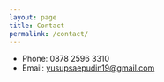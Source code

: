 ```yaml
---
layout: page
title: Contact
permalink: /contact/
---
```


* Phone: 0878 2596 3310
* Email: yusupsaepudin19@gmail.com
